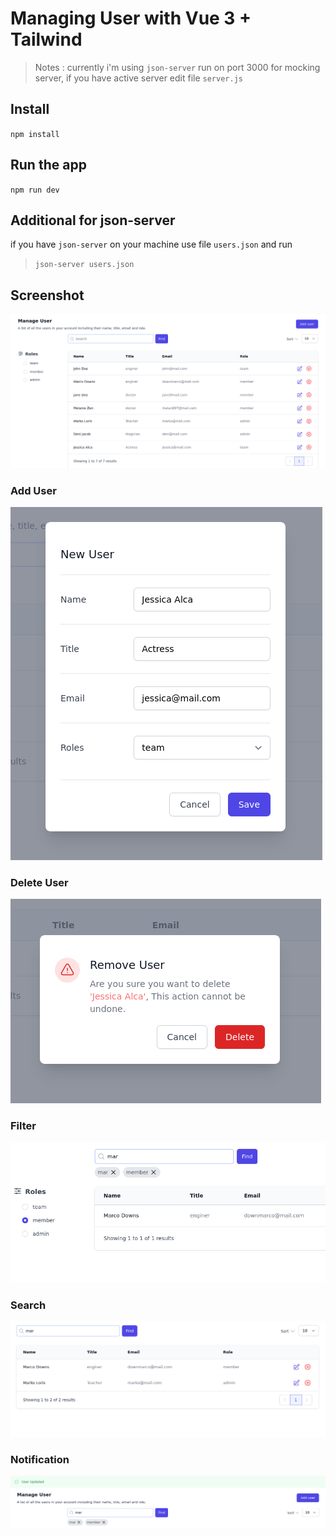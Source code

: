 # Managing User with Vue 3 + Tailwind
> Notes : currently i'm using `json-server` run on port 3000 for mocking server, if you have active server edit file `server.js` 

## Install

`npm install `

## Run the app

`npm run dev`

## Additional for json-server

if you have `json-server` on your machine use file `users.json` and run 

> `json-server users.json`

## Screenshot

![alt](vue_dashboard.png)

### Add User

![alt](vue_add_user.png)

### Delete User

![alt](vue_delete_user.png)

### Filter

![alt](vue_filter_user.png)

### Search

![alt](vue_search_user.png)

### Notification

![alt](vue_notification.png)



